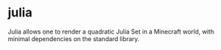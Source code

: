 # julia
Julia allows one to render a quadratic Julia Set in a Minecraft world, with minimal dependencies on the standard library.
